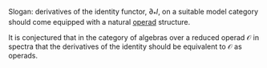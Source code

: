 Slogan: derivatives of the identity functor, $\partial_* I$, on a suitable model category should come equipped with a natural [operad](operad.md) structure. 

It is conjectured that in the category of algebras over a reduced operad $\mathcal{O}$ in spectra that the derivatives of the identity should be equivalent to $\mathcal{O}$ as operads. 